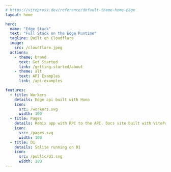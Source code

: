 ```yaml
---
# https://vitepress.dev/reference/default-theme-home-page
layout: home

hero:
  name: "Edge Stack"
  text: "Full Stack on the Edge Runtime"
  tagline: Built on Cloudflare
  image:
    src: /cloudflare.jpeg
  actions:
    - theme: brand
      text: Get Started
      link: /getting-started/about
    - theme: alt
      text: API Examples
      link: /api-examples

features:
  - title: Workers
    details: Edge api built with Hono
    icon: 
      src: /workers.svg
      width: 100
  - title: Pages
    details: Remix app with RPC to the API. Docs site built with VitePress
    icon: 
      src: /pages.svg
      width: 100
  - title: D1
    details: Sqlite running on D1
    icon: 
      src: /public/d1.svg
      width: 180
---
```


